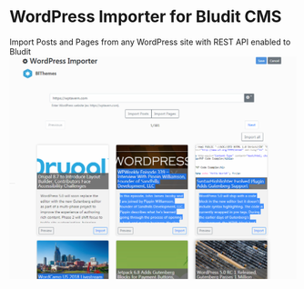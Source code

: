 # WordPress Importer for Bludit CMS

Import Posts and Pages from any WordPress site with REST API enabled to Bludit
[![Screenshot](screenshot.png)](https://vimeo.com/303525822)

